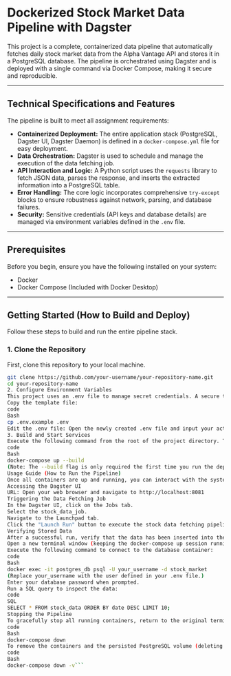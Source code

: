 # Dockerized Stock Market Data Pipeline with Dagster

This project is a complete, containerized data pipeline that automatically fetches daily stock market data from the Alpha Vantage API and stores it in a PostgreSQL database. The pipeline is orchestrated using Dagster and is deployed with a single command via Docker Compose, making it secure and reproducible.

---

## Technical Specifications and Features

The pipeline is built to meet all assignment requirements:

*   **Containerized Deployment:** The entire application stack (PostgreSQL, Dagster UI, Dagster Daemon) is defined in a `docker-compose.yml` file for easy deployment.
*   **Data Orchestration:** Dagster is used to schedule and manage the execution of the data fetching job.
*   **API Interaction and Logic:** A Python script uses the `requests` library to fetch JSON data, parses the response, and inserts the extracted information into a PostgreSQL table.
*   **Error Handling:** The core logic incorporates comprehensive `try-except` blocks to ensure robustness against network, parsing, and database failures.
*   **Security:** Sensitive credentials (API keys and database details) are managed via environment variables defined in the `.env` file.

---

## Prerequisites

Before you begin, ensure you have the following installed on your system:

-   Docker
-   Docker Compose (Included with Docker Desktop)

---

## Getting Started (How to Build and Deploy)

Follow these steps to build and run the entire pipeline stack.

### 1. Clone the Repository

First, clone this repository to your local machine.

```bash
git clone https://github.com/your-username/your-repository-name.git
cd your-repository-name
2. Configure Environment Variables
This project uses an .env file to manage secret credentials. A secure template (.env.example) is provided.
Copy the template file:
code
Bash
cp .env.example .env
Edit the .env file: Open the newly created .env file and input your actual PostgreSQL credentials and your Alpha Vantage API key where indicated by the placeholders.
3. Build and Start Services
Execute the following command from the root of the project directory. This command builds the custom Dagster image and starts all dependent services (PostgreSQL, Dagster Webserver, and Dagster Daemon).
code
Bash
docker-compose up --build
(Note: The --build flag is only required the first time you run the deployment.)
Usage Guide (How to Run the Pipeline)
Once all containers are up and running, you can interact with the system via the Dagster UI.
Accessing the Dagster UI
URL: Open your web browser and navigate to http://localhost:8081
Triggering the Data Fetching Job
In the Dagster UI, click on the Jobs tab.
Select the stock_data_job.
Navigate to the Launchpad tab.
Click the "Launch Run" button to execute the stock data fetching pipeline immediately.
Verifying Stored Data
After a successful run, verify that the data has been inserted into the PostgreSQL database.
Open a new terminal window (keeping the docker-compose up session running).
Execute the following command to connect to the database container:
code
Bash
docker exec -it postgres_db psql -U your_username -d stock_market
(Replace your_username with the user defined in your .env file.)
Enter your database password when prompted.
Run a SQL query to inspect the data:
code
SQL
SELECT * FROM stock_data ORDER BY date DESC LIMIT 10;
Stopping the Pipeline
To gracefully stop all running containers, return to the original terminal session and press Ctrl + C. Then, remove the container instances:
code
Bash
docker-compose down
To remove the containers and the persisted PostgreSQL volume (deleting all stored data), use:
code
Bash
docker-compose down -v```

